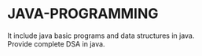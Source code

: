 # JAVA-PROGRAMMING
It include java basic programs and data structures in java.
<br>
Provide complete DSA in java.
